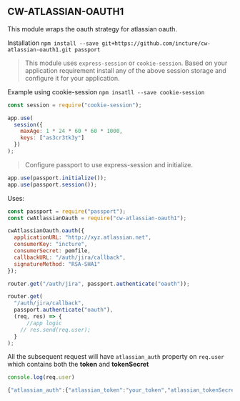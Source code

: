 ## CW-ATLASSIAN-OAUTH1

This module wraps the oauth strategy for atlassian oauth.

Installation
`npm install --save git+https://github.com/incture/cw-atlassian-oauth1.git passport`

> This module uses `express-session` or `cookie-session`. Based on your application requirement install any of the above session storage and configure it for your application.

Example using cookie-session
`npm insatll --save cookie-session`

```JavaScript
const session = require("cookie-session");

app.use(
  session({
    maxAge: 1 * 24 * 60 * 60 * 1000,
    keys: ["as3cr3tk3y"]
  })
);
```

> Configure passport to use express-session and initialize.

```JavaScript
app.use(passport.initialize());
app.use(passport.session());
```

Uses:

```JavaScript
const passport = require("passport");
const cwAtlassianOauth = require("cw-atlassian-oauth1");

cwAtlassianOauth.oauth({
  applicationURL: "http://xyz.atlassian.net",
  consumerKey: "incture",
  consumerSecret: pemfile,
  callbackURL: "/auth/jira/callback",
  signatureMethod: "RSA-SHA1"
});

router.get("/auth/jira", passport.authenticate("oauth"));

router.get(
  "/auth/jira/callback",
  passport.authenticate("oauth"),
  (req, res) => {
      //app logic
    // res.send(req.user);
  }
);
```

All the subsequent request will have `atlassian_auth` property on `req.user` which contains both the **token** and **tokenSecret**

```JavaScript
console.log(req.user)

{"atlassian_auth":{"atlassian_token":"your_token","atlassian_tokenSecret":"your_token_secret"}}
```
